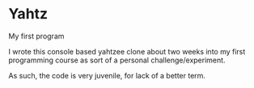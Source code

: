 # Yahtz
My first program

I wrote this console based yahtzee clone about two weeks into my first programming course as sort of a personal challenge/experiment. 

As such, the code is very juvenile, for lack of a better term.
